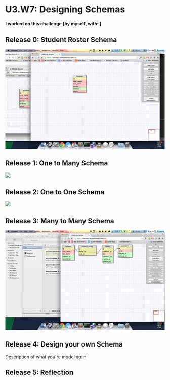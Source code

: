 # U3.W7: Designing Schemas


#### I worked on this challenge [by myself, with: ]


## Release 0: Student Roster Schema
<img src="../imgs/challenge_2/students.png">


## Release 1: One to Many Schema
<img src="../imgs/challenge_2/user_orders.png">


## Release 2: One to One Schema
<img src="../imgs/challenge_2/faceboook.png">


## Release 3: Many to Many Schema
<img src="../imgs/challenge_2/author_book_pub.png">


## Release 4: Design your own Schema
Description of what you're modeling: 
n
<!-- display your one-to-one image inline here -->
<!-- display your many-to-many image inline here -->

## Release 5: Reflection
